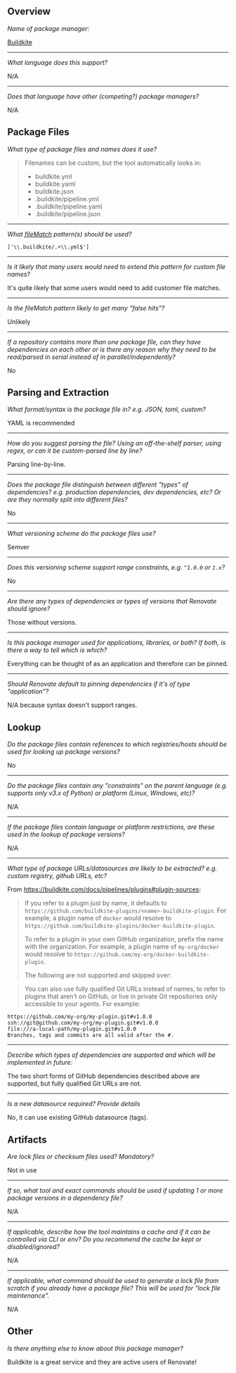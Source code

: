 ## Overview

*Name of package manager*: 

[Buildkite](https://buildkite.com/docs/pipelines/plugins)

---

*What language does this support?*

N/A

---

*Does that language have other (competing?) package managers?* 

N/A

## Package Files

*What type of package files and names does it use?* 

> Filenames can be custom, but the tool automatically looks in:
>
>   - buildkite.yml
>   - buildkite.yaml
>   - buildkite.json
>   - .buildkite/pipeline.yml
>   - .buildkite/pipeline.yaml
>   - .buildkite/pipeline.json

---

*What [fileMatch](https://renovatebot.com/docs/configuration-options/#filematch) pattern(s) should be used?* 

`['\\.buildkite/.+\\.yml$']`

---

*Is it likely that many users would need to extend this pattern for custom file names?*

It's quite likely that some users would need to add customer file matches.

---

*Is the fileMatch pattern likely to get many "false hits"?*

Unlikely

---

*If a repository contains more than one package file, can they have dependencies on each other or is there any reason why they need to be read/parsed in serial instead of in parallel/independently?*

No

## Parsing and Extraction

*What format/syntax is the package file in? e.g. JSON, toml, custom?*

YAML is recommended

---

*How do you suggest parsing the file? Using an off-the-shelf parser, using regex, or can it be custom-parsed line by line?*

Parsing line-by-line.

---

*Does the package file distinguish between different "types" of dependencies? e.g. production dependencies, dev dependencies, etc? Or are they normally split into different files?*

No

---

*What versioning scheme do the package files use?*

Semver

---

*Does this versioning scheme support range constraints, e.g. `^1.0.0` or `1.x`?*

No

---

*Are there any types of dependencies or types of versions that Renovate should ignore?*

Those without versions.

---

*Is this package manager used for applications, libraries, or both? If both, is there a way to tell which is which?*

Everything can be thought of as an application and therefore can be pinned.

---

*Should Renovate default to pinning dependencies if it's of type "application"?*

N/A because syntax doesn't support ranges.


## Lookup

*Do the package files contain references to which registries/hosts should be used for looking up package versions?*

No

---

*Do the package files contain any "constraints" on the parent language (e.g. supports only v3.x of Python) or platform (Linux, Windows, etc)?*

N/A

---

*If the package files contain language or platform restrictions, are these used in the lookup of package versions?*

N/A

---

*What type of package URLs/datasources are likely to be extracted? e.g. custom registry, github URLs, etc?*

From https://buildkite.com/docs/pipelines/plugins#plugin-sources:

> If you refer to a plugin just by name, it defaults to `https://github.com/buildkite-plugins/<name>-buildkite-plugin`. For example, a plugin name of `docker` would resolve to `https://github.com/buildkite-plugins/docker-buildkite-plugin`.
>
> To refer to a plugin in your own GitHub organization, prefix the name with the organization. For example, a plugin name of `my-org/docker` would resolve to `https://github.com/my-org/docker-buildkite-plugin`.
> 
> The following are not supported and skipped over:

> You can also use fully qualified Git URLs instead of names, to refer to plugins that aren’t on GitHub, or live in private Git repositories only accessible to your agents. For example:

```
https://github.com/my-org/my-plugin.git#v1.0.0
ssh://git@github.com/my-org/my-plugin.git#v1.0.0
file:///a-local-path/my-plugin.git#v1.0.0
Branches, tags and commits are all valid after the #.
```

---

*Describe which types of dependencies are supported and which will be implemented in future:*

The two short forms of GitHub dependencies described above are supported, but fully qualified Git URLs are not.

---

*Is a new datasource required? Provide details*

No, it can use existing GitHub datasource (tags).

## Artifacts

*Are lock files or checksum files used? Mandatory?*

Not in use

---

*If so, what tool and exact commands should be used if updating 1 or more package versions in a dependency file?*

N/A

---

*If applicable, describe how the tool maintains a cache and if it can be controlled via CLI or env? Do you recommend the cache be kept or disabled/ignored?*

N/A

---

*If applicable, what command should be used to generate a lock file from scratch if you already have a package file? This will be used for "lock file maintenance".*

N/A

## Other

*Is there anything else to know about this package manager?*

Buildkite is a great service and they are active users of Renovate!
